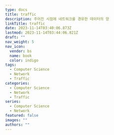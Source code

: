 ```yaml
---
type: docs
title: traffic
description: 주어진 시점에 네트워크를 경유한 데이터의 양
linkTitle: traffic
date: 2023-11-14T03:40:06.873Z
lastmod: 2023-11-14T03:44:06.821Z
draft: ""
nav_weight: 5
nav_icon:
  vendor: bs
  name: book
  color: indigo
tags:
  - Computer Science
  - Network
  - Traffic
categories:
  - Computer Science
  - Network
  - Traffic
series:
  - Computer Science
  - Network
featured: false
images: ""
authors: ""
---
```

